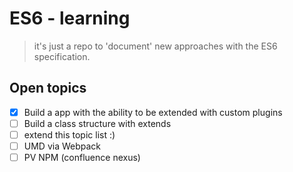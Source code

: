 # ES6 - learning
> it's just a repo to 'document' new approaches with the ES6 specification.


## Open topics
- [x] Build a app with the ability to be extended with custom plugins
- [ ] Build a class structure with extends
- [ ] extend this topic list :)
- [ ] UMD via Webpack
- [ ] PV NPM (confluence nexus)

